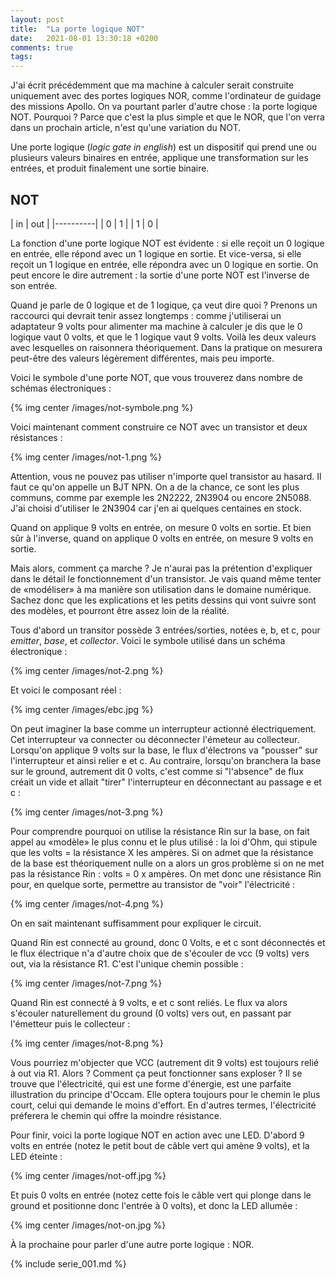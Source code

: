 ```yaml
---
layout: post
title:  "La porte logique NOT"
date:   2021-08-01 13:30:18 +0200
comments: true
tags:
---
```


J'ai écrit précédemment que ma machine à calculer serait construite uniquement
avec des portes logiques NOR, comme l'ordinateur de guidage des missions Apollo.
On va pourtant parler d'autre chose : la porte logique NOT. Pourquoi ?
Parce que c'est la plus simple et que le NOR, que l'on verra dans un prochain
article, n'est qu'une variation du NOT.

Une porte logique (_logic gate in english_) est un dispositif qui prend une ou
plusieurs valeurs binaires en entrée, applique une transformation sur les
entrées, et produit finalement une sortie binaire.

## NOT

| in | out |
|----------|
|  0 |   1 |
|  1 |   0 |

La fonction d'une porte logique NOT est évidente : si elle reçoit un 0 logique
en entrée, elle répond avec un 1 logique en sortie. Et vice-versa, si elle
reçoit un 1 logique en entrée, elle répondra avec un 0 logique en sortie. On
peut encore le dire autrement : la sortie d'une porte NOT est l'inverse de son
entrée.

Quand je parle de 0 logique et de 1 logique, ça veut dire quoi ? Prenons un
raccourci qui devrait tenir assez longtemps : comme j'utiliserai un adaptateur
9 volts pour alimenter ma machine à calculer je dis que le 0 logique vaut 0
volts, et que le 1 logique vaut 9 volts.  Voilà les deux valeurs avec
lesquelles on raisonnera théoriquement. Dans la pratique on mesurera peut-être
des valeurs légèrement différentes, mais peu importe.

Voici le symbole d'une porte NOT, que vous trouverez dans nombre de schémas
électroniques :

{% img center /images/not-symbole.png %}

Voici maintenant comment construire ce NOT avec un transistor et deux
résistances :

{% img center /images/not-1.png %}

Attention, vous ne pouvez pas utiliser n'importe quel transistor au hasard. Il
faut ce qu'on appelle un BJT NPN. On a de la chance, ce sont les plus communs,
comme par exemple les 2N2222, 2N3904 ou encore 2N5088.
J'ai choisi d'utiliser le 2N3904 car j'en ai quelques centaines en stock.

Quand on applique 9 volts en entrée, on mesure 0 volts en sortie.
Et bien sûr à l'inverse, quand on applique 0 volts en entrée, on mesure 9 volts
en sortie.

Mais alors, comment ça marche ? Je n'aurai pas la prétention d'expliquer dans
le détail le fonctionnement d'un transistor. Je vais quand même tenter de
«modéliser» à ma manière son utilisation dans le domaine numérique. Sachez donc
que les explications et les petits dessins qui vont suivre sont des modèles, et
pourront être assez loin de la réalité.

Tous d'abord un transitor possède 3 entrées/sorties, notées e, b, et c, pour
*emitter*, *base*, et *collector*. Voici le symbole utilisé dans un schéma
électronique :

{% img center /images/not-2.png %}

Et voici le composant réel :

{% img center /images/ebc.jpg %}

On peut imaginer la base comme un interrupteur actionné électriquement. Cet
interrupteur va connecter ou déconnecter l'émeteur au collecteur. Lorsqu'on
applique 9 volts sur la base, le flux d'électrons va "pousser" sur
l'interrupteur et ainsi relier e et c.  Au contraire, lorsqu'on branchera la
base sur le ground, autrement dit 0 volts, c'est comme si "l'absence" de flux
créait un vide et allait "tirer" l'interrupteur en déconnectant au passage e et
c :

{% img center /images/not-3.png %}

Pour comprendre pourquoi on utilise la résistance Rin sur la base, on fait
appel au «modèle» le plus connu et le plus utilisé : la loi d'Ohm, qui stipule
que les volts = la résistance X les ampères. Si on admet que la résistance de
la base est théoriquement nulle on a alors un gros problème si on ne met pas la
résistance Rin : volts = 0 x ampères. On met donc une résistance Rin pour, en
quelque sorte, permettre au transistor de "voir" l'électricité :

{% img center /images/not-4.png %}

On en sait maintenant suffisamment pour expliquer le circuit.

Quand Rin est connecté au ground, donc 0 Volts, e et c sont déconnectés et le
flux électrique n'a d'autre choix que de s'écouler de vcc (9 volts) vers out,
via la résistance R1. C'est l'unique chemin possible :

{% img center /images/not-7.png %}

Quand Rin est connecté à 9 volts, e et c sont reliés. Le flux va alors s'écouler
naturellement du ground (0 volts) vers out, en passant par l'émetteur puis le
collecteur :

{% img center /images/not-8.png %}

Vous pourriez  m'objecter que VCC (autrement dit 9 volts) est toujours relié à out
via R1. Alors ? Comment ça peut fonctionner sans exploser ? Il se trouve que
l'électricité, qui est une forme d'énergie, est une parfaite illustration du
principe d'Occam. Elle optera toujours pour le chemin le plus court, celui qui
demande le moins d'effort. En d'autres termes, l'électricité préferera le chemin
qui offre la moindre résistance.

Pour finir, voici la porte logique NOT en action avec une LED.
 D'abord 9 volts en entrée (notez le petit bout de câble vert qui amène 9 volts), et la LED éteinte :

{% img center /images/not-off.jpg %}

Et puis 0 volts en entrée (notez cette fois le câble vert qui plonge dans le ground et positionne donc
l'entrée à 0 volts), et donc la LED allumée :

{% img center /images/not-on.jpg %}

À la prochaine pour parler d'une autre porte logique : NOR.

{% include serie_001.md %}
